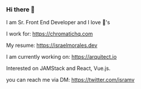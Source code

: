 ### Hi there 👋

I am Sr. Front End Developer and I love :penguin:'s

I work for: https://chromatichq.com

My resume: https://israelmorales.dev 

I am currently working on: https://arquitect.io

Interested on JAMStack and React, Vue.js.

you can reach me via DM: https://twitter.com/isramv
